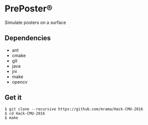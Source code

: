 # PrePoster®

Simulate posters on a surface

## Dependencies

- ant
- cmake
- git
- java
- jni
- make
- opencv

## Get it

    $ git clone --recursive https://github.com/mrama/Hack-CMU-2016
    $ cd Hack-CMU-2016
    $ make
